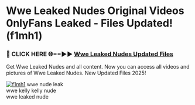 # Wwe Leaked Nudes Original Videos 0nlyFans Leaked - Files Updated! (f1mh1)

<h3>🔴 CLICK HERE 🌐==►► <a href="https://tinyurl.com/52m3yx9h" rel="nofollow">Wwe Leaked Nudes Updated Files</a></h3>

Get Wwe Leaked Nudes and all content. Now you can access all videos and pictures of Wwe Leaked Nudes. New Updated Files 2025!

[![f1mh1](https://i.imgur.com/TnHtlc8.gif)](https://tinyurl.com/52m3yx9h)
wwe nude leak<br>
wwe kelly kelly nude<br>
wwe leaked nude